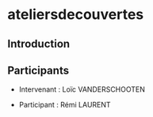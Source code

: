 # ateliersdecouvertes

## Introduction

## Participants

- Intervenant : Loïc VANDERSCHOOTEN

- Participant : Rémi LAURENT